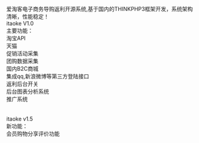 爱淘客电子商务导购返利开源系统,基于国内的THINKPHP3框架开发，系统架构清晰，性能稳定！<br />
itaoke V1.0<br />
主要功能：<br />
淘宝API<br />
天猫<br />
促销活动采集<br />
团购数据采集<br />
国内B2C商城<br />
集成qq,新浪微博等第三方登陆接口<br />
返利后台开关<br />
后台图表分析系统<br />
推广系统<br />
<br />
<br />
itaoke v1.5<br />
新功能：<br />
会员购物分享评价功能<br />